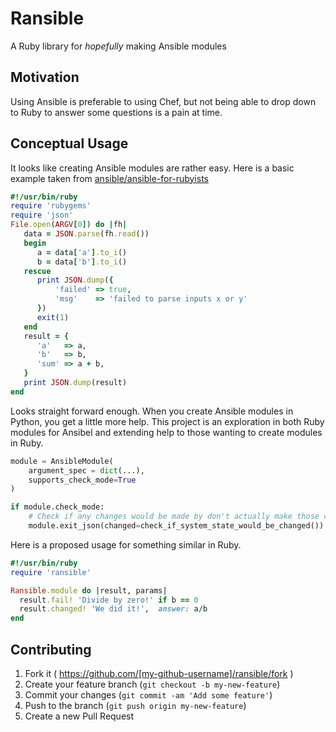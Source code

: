 # Ransible

A Ruby library for _hopefully_ making Ansible modules

## Motivation

Using Ansible is preferable to using Chef, but not being able to drop down to Ruby to answer some questions is a pain at time.

## Conceptual Usage

It looks like creating Ansible modules are rather easy. Here is a basic example taken from [ansible/ansible-for-rubyists](https://github.com/ansible/ansible-for-rubyists)

```ruby
#!/usr/bin/ruby
require 'rubygems'
require 'json'
File.open(ARGV[0]) do |fh|
   data = JSON.parse(fh.read())
   begin
      a = data['a'].to_i()
      b = data['b'].to_i()
   rescue
      print JSON.dump({
          'failed' => true,
          'msg'    => 'failed to parse inputs x or y'
      })
      exit(1)
   end
   result = {
      'a'   => a,
      'b'   => b,
      'sum' => a + b,
   }
   print JSON.dump(result)
end
```

Looks straight forward enough. When you create Ansible modules in Python, you get a little more help. This project is an exploration in both Ruby modules for Ansibel and extending help to those wanting to create modules in Ruby.

```python
module = AnsibleModule(
    argument_spec = dict(...),
    supports_check_mode=True
)

if module.check_mode:
    # Check if any changes would be made by don't actually make those changes
    module.exit_json(changed=check_if_system_state_would_be_changed())
```

Here is a proposed usage for something similar in Ruby.

```ruby
#!/usr/bin/ruby
require 'ransible'

Ransible.module do |result, params|
  result.fail! 'Divide by zero!' if b == 0
  result.changed! 'We did it!',  answer: a/b
end
```


## Contributing

1. Fork it ( https://github.com/[my-github-username]/ransible/fork )
2. Create your feature branch (`git checkout -b my-new-feature`)
3. Commit your changes (`git commit -am 'Add some feature'`)
4. Push to the branch (`git push origin my-new-feature`)
5. Create a new Pull Request

